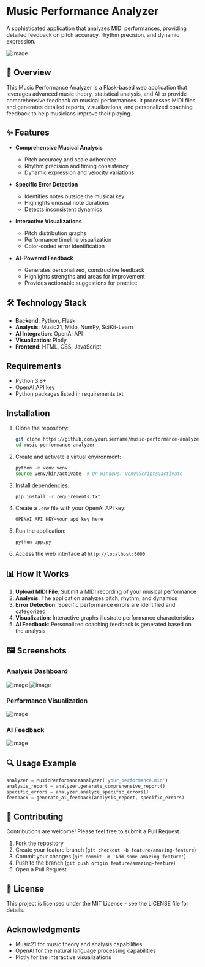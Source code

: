 # Music Performance Analyzer

A sophisticated application that analyzes MIDI performances, providing detailed feedback on pitch accuracy, rhythm precision, and dynamic expression.

![image](https://github.com/user-attachments/assets/e388fd76-7f48-41f1-9025-249449610f21)

## 🎵 Overview

This Music Performance Analyzer is a Flask-based web application that leverages advanced music theory, statistical analysis, and AI to provide comprehensive feedback on musical performances. It processes MIDI files and generates detailed reports, visualizations, and personalized coaching feedback to help musicians improve their playing.

## ✨ Features

- **Comprehensive Musical Analysis**
  - Pitch accuracy and scale adherence
  - Rhythm precision and timing consistency
  - Dynamic expression and velocity variations
  
- **Specific Error Detection**
  - Identifies notes outside the musical key
  - Highlights unusual note durations
  - Detects inconsistent dynamics

- **Interactive Visualizations**
  - Pitch distribution graphs
  - Performance timeline visualization
  - Color-coded error identification

- **AI-Powered Feedback**
  - Generates personalized, constructive feedback
  - Highlights strengths and areas for improvement
  - Provides actionable suggestions for practice

## 🛠️ Technology Stack

- **Backend**: Python, Flask
- **Analysis**: Music21, Mido, NumPy, SciKit-Learn
- **AI Integration**: OpenAI API
- **Visualization**: Plotly
- **Frontend**: HTML, CSS, JavaScript

##  Requirements

- Python 3.8+
- OpenAI API key
- Python packages listed in requirements.txt

## Installation

1. Clone the repository:
   ```bash
   git clone https://github.com/yourusername/music-performance-analyzer.git
   cd music-performance-analyzer
   ```

2. Create and activate a virtual environment:
   ```bash
   python -m venv venv
   source venv/bin/activate  # On Windows: venv\Scripts\activate
   ```

3. Install dependencies:
   ```bash
   pip install -r requirements.txt
   ```

4. Create a `.env` file with your OpenAI API key:
   ```
   OPENAI_API_KEY=your_api_key_here
   ```

5. Run the application:
   ```bash
   python app.py
   ```

6. Access the web interface at `http://localhost:5000`

## 📊 How It Works

1. **Upload MIDI File**: Submit a MIDI recording of your musical performance
2. **Analysis**: The application analyzes pitch, rhythm, and dynamics
3. **Error Detection**: Specific performance errors are identified and categorized
4. **Visualization**: Interactive graphs illustrate performance characteristics
5. **AI Feedback**: Personalized coaching feedback is generated based on the analysis

## 🖼️ Screenshots

### Analysis Dashboard
![image](https://github.com/user-attachments/assets/848fc9da-1120-4bce-b08f-5285df880b91)
![image](https://github.com/user-attachments/assets/1a0a39e8-918f-4af8-89fc-117635da7d09)

### Performance Visualization
![image](https://github.com/user-attachments/assets/c315f2bd-25e5-4f82-8f5a-2a5dfb95775c)

### AI Feedback
![image](https://github.com/user-attachments/assets/70a18618-36bb-4a41-8c6b-db51ab24c26c)

## 🔍 Usage Example

```python
analyzer = MusicPerformanceAnalyzer('your_performance.mid')
analysis_report = analyzer.generate_comprehensive_report()
specific_errors = analyzer.analyze_specific_errors()
feedback = generate_ai_feedback(analysis_report, specific_errors)
```

## 🤝 Contributing

Contributions are welcome! Please feel free to submit a Pull Request.

1. Fork the repository
2. Create your feature branch (`git checkout -b feature/amazing-feature`)
3. Commit your changes (`git commit -m 'Add some amazing feature'`)
4. Push to the branch (`git push origin feature/amazing-feature`)
5. Open a Pull Request

## 📝 License

This project is licensed under the MIT License - see the LICENSE file for details.

##  Acknowledgments

- Music21 for music theory and analysis capabilities
- OpenAI for the natural language processing capabilities
- Plotly for the interactive visualizations
